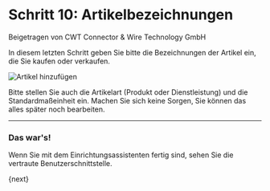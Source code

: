 # Schritt 10: Artikelbezeichnungen
<span class="text-muted contributed-by">Beigetragen von CWT Connector & Wire Technology GmbH</span>

In diesem letzten Schritt geben Sie bitte die Bezeichnungen der Artikel ein, die Sie kaufen oder verkaufen.

<img alt="Artikel hinzufügen" class="screenshot"
src="/docs/assets/img/setup-wizard/step-10.png">

Bitte stellen Sie auch die Artikelart (Produkt oder Dienstleistung) und die Standardmaßeinheit ein. Machen Sie sich keine Sorgen, Sie können das alles später noch bearbeiten.

---

### Das war's!

Wenn Sie mit dem Einrichtungsassistenten fertig sind, sehen Sie die vertraute Benutzerschnittstelle.

{next}
